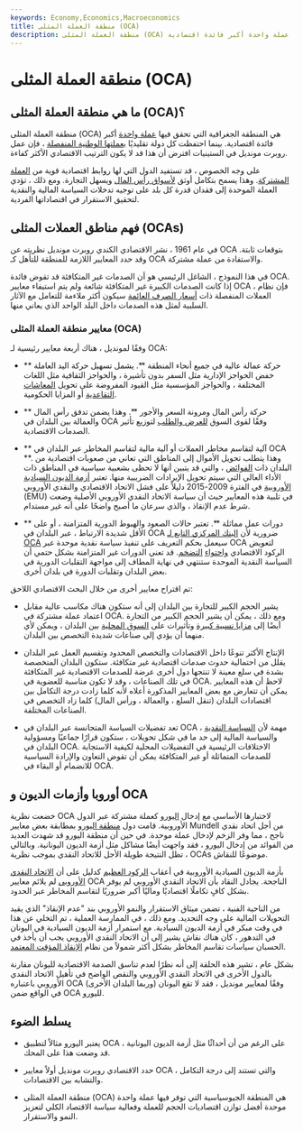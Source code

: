 ```yaml
---
keywords: Economy,Economics,Macroeconomics
title: منطقة العملة المثلى (OCA)
description: منطقة العملة المثلى (OCA) هي المنطقة الجغرافية التي تحقق فيها عملة واحدة أكبر فائدة اقتصادية.
---
```


# منطقة العملة المثلى (OCA)
## ما هي منطقة العملة المثلى (OCA)؟

منطقة العملة المثلى (OCA) هي المنطقة الجغرافية التي تحقق فيها [عملة واحدة](/currency) أكبر فائدة اقتصادية. بينما احتفظت كل دولة تقليديًا [بعملتها الوطنية المنفصلة](/national-currency) ، فإن عمل روبرت مونديل في الستينيات افترض أن هذا قد لا يكون الترتيب الاقتصادي الأكثر كفاءة.

على وجه الخصوص ، قد تستفيد الدول التي لها روابط اقتصادية قوية من [العملة المشتركة](/currency-union). وهذا يسمح بتكامل أوثق [لأسواق رأس المال](/capitalmarkets) ويسهل التجارة. ومع ذلك ، تؤدي العملة الموحدة إلى فقدان قدرة كل بلد على توجيه تدخلات السياسة المالية والنقدية لتحقيق الاستقرار في اقتصاداتها الفردية.

## فهم مناطق العملات المثلى (OCAs)

في عام 1961 ، نشر الاقتصادي الكندي روبرت مونديل نظريته عن OCA بتوقعات ثابتة. وقد حدد المعايير اللازمة للمنطقة للتأهل كـ OCA والاستفادة من عملة مشتركة.

في هذا النموذج ، الشاغل الرئيسي هو أن الصدمات غير المتكافئة قد تقوض فائدة OCA. إذا كانت الصدمات الكبيرة غير المتكافئة شائعة ولم يتم استيفاء معايير OCA ، فإن نظام العملات المنفصلة ذات [أسعار الصرف العائمة](/floatingexchangerate) سيكون أكثر ملاءمة للتعامل مع الآثار السلبية لمثل هذه الصدمات داخل البلد الواحد الذي يعاني منها.

### معايير منطقة العملة المثلى (OCA)

وفقًا لمونديل ، هناك أربعة معايير رئيسية لـ OCA:

- ** حركة عمالة عالية في جميع أنحاء المنطقة **. يشمل تسهيل حركة اليد العاملة خفض الحواجز الإدارية مثل السفر بدون تأشيرة ، والحواجز الثقافية مثل اللغات المختلفة ، والحواجز المؤسسية مثل القيود المفروضة على تحويل [المعاشات التقاعدية](/pensionplan) أو المزايا الحكومية.

- ** حركة رأس المال ومرونة السعر والأجور **. وهذا يضمن تدفق رأس المال والعمالة بين البلدان في OCA وفقًا لقوى السوق [للعرض والطلب](/law-of-supply-demand) لتوزيع تأثير الصدمات الاقتصادية.

- ** آلية لتقاسم مخاطر العملات أو آلية مالية لتقاسم المخاطر عبر البلدان في OCA **. وهذا يتطلب تحويل الأموال إلى المناطق التي تعاني من صعوبات اقتصادية من البلدان ذات [الفوائض](/surplus) ، والتي قد يتبين أنها لا تحظى بشعبية سياسية في المناطق ذات الأداء العالي التي سيتم تحويل الإيرادات الضريبية منها. تعتبر [أزمة الديون السيادية الأوروبية](/european-sovereign-debt-crisis) في الفترة 2009-2015 دليلاً على فشل الاتحاد الاقتصادي والنقدي الأوروبي (EMU) في تلبية هذه المعايير حيث أن سياسة الاتحاد النقدي الأوروبي الأصلية وضعت شرط عدم الإنقاذ ، والذي سرعان ما أصبح واضحًا على أنه غير مستدام.

- ** دورات عمل مماثلة **. تعتبر حالات الصعود والهبوط الدورية المتزامنة ، أو على الأقل شديدة الارتباط ، عبر البلدان في OCA ضرورية لأن [البنك المركزي التابع لـ OCA](/centralbank) سيعمل بحكم التعريف على تنفيذ سياسة نقدية موحدة عبر OCA لتعويض الركود الاقتصادي [واحتواء](/inflation) [التضخم](/inflation). قد تعني الدورات غير المتزامنة بشكل حتمي أن السياسة النقدية الموحدة ستنتهي في نهاية المطاف إلى مواجهة التقلبات الدورية في بعض البلدان وتقلبات الدورة في بلدان أخرى.

تم اقتراح معايير أخرى من خلال البحث الاقتصادي اللاحق:

- يشير الحجم الكبير للتجارة بين البلدان إلى أنه ستكون هناك مكاسب عالية مقابل اعتماد عملة مشتركة في OCA. ومع ذلك ، يمكن أن يشير الحجم الكبير من التجارة أيضًا إلى [مزايا نسبية كبيرة](/comparativeadvantage) وتأثيرات على [السوق المحلية](/home-market-effect) بين البلدان ، ويمكن لأي منهما أن يؤدي إلى صناعات شديدة التخصص بين البلدان.

- الإنتاج الأكثر تنوعًا داخل الاقتصادات والتخصص المحدود وتقسيم العمل عبر البلدان يقلل من احتمالية حدوث صدمات اقتصادية غير متكافئة. ستكون البلدان المتخصصة بشدة في سلع معينة لا تنتجها دول أخرى عرضة للصدمات الاقتصادية غير المتكافئة في تلك الصناعات ، وقد لا تكون مناسبة للعضوية في OCA. لاحظ أن هذه المعايير يمكن أن تتعارض مع بعض المعايير المذكورة أعلاه لأنه كلما زادت درجة التكامل بين اقتصادات البلدان (تنقل السلع ، والعمالة ، ورأس المال) كلما زاد التخصص في الصناعات المختلفة.

- تعد تفضيلات السياسة المتجانسة عبر البلدان في OCA مهمة لأن [السياسة النقدية](/monetarypolicy) ، والسياسة المالية إلى حد ما في شكل تحويلات ، ستكون قرارًا جماعيًا ومسؤولية البلدان في OCA. الاختلافات الرئيسية في التفضيلات المحلية لكيفية الاستجابة للصدمات المتماثلة أو غير المتكافئة يمكن أن تقوض التعاون والإرادة السياسية للانضمام أو البقاء في OCA.

## أوروبا وأزمات الديون و OCA

خضعت نظرية OCA لاختبارها الأساسي مع إدخال [اليورو](/euro) كعملة مشتركة عبر الدول الأوروبية. قامت دول [منطقة اليورو](/eurozone) بمطابقة بعض معايير Mundell من أجل اتحاد نقدي ناجح ، مما وفر الزخم لإدخال عملة موحدة. في حين أن منطقة اليورو قد شهدت العديد من الفوائد من إدخال اليورو ، فقد واجهت أيضًا مشاكل مثل أزمة الديون اليونانية. وبالتالي ، تظل النتيجة طويلة الأجل للاتحاد النقدي بموجب نظرية OCAs موضوعًا للنقاش.

بأزمة الديون السيادية الأوروبية في أعقاب [الركود العظيم](/great-recession) كدليل على أن [الاتحاد النقدي الأوروبي](/emu) لم يلائم معايير OCA الناجحة. يجادل النقاد بأن الاتحاد النقدي الأوروبي لم يوفر بشكل كافٍ تكاملًا اقتصاديًا وماليًا أكبر ضروريًا لتقاسم المخاطر عبر الحدود.

من الناحية الفنية ، تضمن ميثاق الاستقرار والنمو الأوروبي بند "عدم الإنقاذ" الذي يقيد التحويلات المالية على وجه التحديد. ومع ذلك ، في الممارسة العملية ، تم التخلي عن هذا في وقت مبكر في أزمة الديون السيادية. مع استمرار أزمة الديون السيادية في اليونان في التدهور ، كان هناك نقاش يشير إلى أن الاتحاد النقدي الأوروبي يجب أن يأخذ في الحسبان سياسات تقاسم المخاطر بشكل أكثر شمولاً من نظام [الإنقاذ المؤقت المعتمد](/bailout).

بشكل عام ، تشير هذه الحلقة إلى أنه نظرًا لعدم تناسق الصدمة الاقتصادية لليونان مقارنة بالدول الأخرى في الاتحاد النقدي الأوروبي والنقص الواضح في تأهيل الاتحاد النقدي الأوروبي باعتباره OCA وفقًا لمعايير مونديل ، فقد لا تقع اليونان (وربما البلدان الأخرى) في الواقع ضمن OCA لليورو.

## يسلط الضوء

- يعتبر اليورو مثالاً لتطبيق OCA ، على الرغم من أن أحداثًا مثل أزمة الديون اليونانية قد وضعت هذا على المحك.

- حدد الاقتصادي روبرت مونديل أولاً معايير OCA ، والتي تستند إلى درجة التكامل والتشابه بين الاقتصادات.

- منطقة العملة المثلى (OCA) هي المنطقة الجيوسياسية التي توفر فيها عملة واحدة موحدة أفضل توازن اقتصاديات الحجم للعملة وفعالية سياسة الاقتصاد الكلي لتعزيز النمو والاستقرار.

